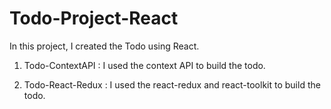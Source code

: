 # Todo-Project-React

In this project, I created the Todo using React.

1. Todo-ContextAPI :
   I used the context API to build the todo.

2. Todo-React-Redux :
   I used the react-redux and react-toolkit to build the todo.
